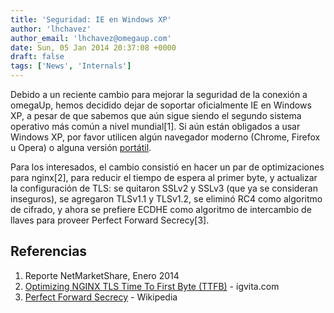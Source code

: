 ```yaml
---
title: 'Seguridad: IE en Windows XP'
author: 'lhchavez'
author_email: 'lhchavez@omegaup.com'
date: Sun, 05 Jan 2014 20:37:08 +0000
draft: false
tags: ['News', 'Internals']
---
```


Debido a un reciente cambio para mejorar la seguridad de la conexión a omegaUp, hemos decidido dejar de soportar oficialmente IE en Windows XP, a pesar de que sabemos que aún sigue siendo el segundo sistema operativo más común a nivel mundial\[1\]. Si aún están obligados a usar Windows XP, por favor utilicen algún navegador moderno (Chrome, Firefox u Opera) o alguna versión [portátil](http://portableapps.com/apps/internet).

Para los interesados, el cambio consistió en hacer un par de optimizaciones para nginx\[2\], para reducir el tiempo de espera al primer byte, y actualizar la configuración de TLS: se quitaron SSLv2 y SSLv3 (que ya se consideran inseguros), se agregaron TLSv1.1 y TLSv1.2, se eliminó RC4 como algoritmo de cifrado, y ahora se prefiere ECDHE como algoritmo de intercambio de llaves para proveer Perfect Forward Secrecy\[3\].

Referencias
-----------

1.  Reporte NetMarketShare, Enero 2014    
2.  [Optimizing NGINX TLS Time To First Byte (TTFB)](http://www.igvita.com/2013/12/16/optimizing-nginx-tls-time-to-first-byte/) - igvita.com
3.  [Perfect Forward Secrecy](http://es.wikipedia.org/wiki/Perfect_forward_secrecy) - Wikipedia